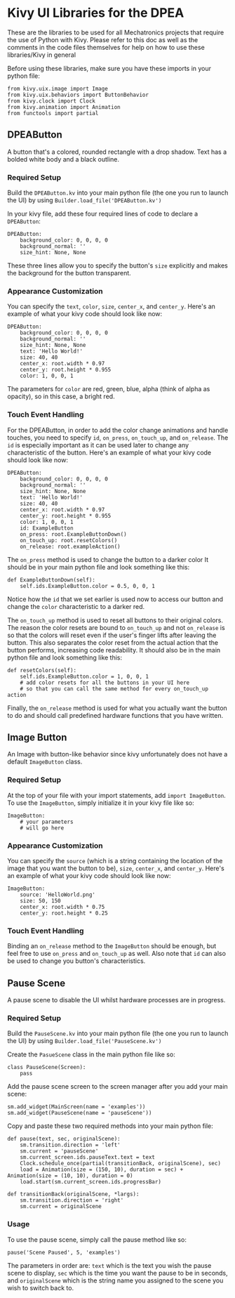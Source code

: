 # Kivy UI Libraries for the DPEA

These are the libraries to be used for all Mechatronics projects that require the use of Python with Kivy. Please refer to this doc as well as the comments in the code files themselves for help on how to use these libraries/Kivy in general

Before using these libraries, make sure you have these imports in your python file:
```
from kivy.uix.image import Image
from kivy.uix.behaviors import ButtonBehavior
from kivy.clock import Clock
from kivy.animation import Animation
from functools import partial
```

## DPEAButton

A button that's a colored, rounded rectangle with a drop shadow. Text has a bolded white body and a black outline.

### Required Setup

Build the ```DPEAButton.kv``` into your main python file (the one you run to launch the UI) by using ```Builder.load_file('DPEAButton.kv')```

In your kivy file, add these four required lines of code to declare a ```DPEAButton```:
```
DPEAButton:
    background_color: 0, 0, 0, 0
    background_normal: ''
    size_hint: None, None
```

These three lines allow you to specify the button's ```size``` explicitly and makes the background for the button transparent.

### Appearance Customization

You can specify the ```text```, ```color```, ```size```, ```center_x```, and ```center_y```. Here's an example of what your kivy code should look like now:
```
DPEAButton:
    background_color: 0, 0, 0, 0
    background_normal: ''
    size_hint: None, None
    text: 'Hello World!'
    size: 40, 40
    center_x: root.width * 0.97
    center_y: root.height * 0.955
    color: 1, 0, 0, 1
```

The parameters for ```color``` are red, green, blue, alpha (think of alpha as opacity), so in this case, a bright red.

### Touch Event Handling

For the DPEAButton, in order to add the color change animations and handle touches, you need to specify ```id```, ```on_press```, ```on_touch_up```, and ```on_release```. The ```id``` is especially important as it can be used later to change any characteristic of the button. Here's an example of what your kivy code should look like now:
```
DPEAButton:
    background_color: 0, 0, 0, 0
    background_normal: ''
    size_hint: None, None
    text: 'Hello World!'
    size: 40, 40
    center_x: root.width * 0.97
    center_y: root.height * 0.955
    color: 1, 0, 0, 1
    id: ExampleButton
    on_press: root.ExampleButtonDown()
    on_touch_up: root.resetColors()
    on_release: root.exampleAction()
```

The ```on_press``` method is used to change the button to a darker color It should be in your main python file and look something like this:
```
def ExampleButtonDown(self):
    self.ids.ExampleButton.color = 0.5, 0, 0, 1
```

Notice how the ```id``` that we set earlier is used now to access our button and change the ```color``` characteristic to a darker red.

The ```on_touch_up``` method is used to reset all buttons to their original colors. The reason the color resets are bound to ```on_touch_up``` and not ```on_release``` is so that the colors will reset even if the user's finger lifts after leaving the button. This also separates the color reset from the actual action that the button performs, increasing code readability. It should also be in the main python file and look something like this:
```
def resetColors(self):
    self.ids.ExampleButton.color = 1, 0, 0, 1
    # add color resets for all the buttons in your UI here
    # so that you can call the same method for every on_touch_up action
```

Finally, the ```on_release``` method is used for what you actually want the button to do and should call predefined hardware functions that you have written.

## Image Button

An Image with button-like behavior since kivy unfortunately does not have a default ```ImageButton``` class.

### Required Setup

At the top of your file with your import statements, add ```import ImageButton```. To use the ```ImageButton```, simply initialize it in your kivy file like so:
```
ImageButton:
    # your parameters
    # will go here
```

### Appearance Customization

You can specify the ```source``` (which is a string containing the location of the image that you want the button to be), ```size```, ```center_x```, and ```center_y```. Here's an example of what your kivy code should look like now:
```
ImageButton:
    source: 'HelloWorld.png'
    size: 50, 150
    center_x: root.width * 0.75
    center_y: root.height * 0.25
```

### Touch Event Handling

Binding an ```on_release``` method to the ```ImageButton``` should be enough, but feel free to use ```on_press``` and ```on_touch_up``` as well. Also note that ```id``` can also be used to change you button's characteristics.

## Pause Scene

A pause scene to disable the UI whilst hardware processes are in progress.

### Required Setup

Build the ```PauseScene.kv``` into your main python file (the one you run to launch the UI) by using ```Builder.load_file('PauseScene.kv')```

Create the ```PasueScene``` class in the main python file like so:
```
class PauseScene(Screen):
    pass
```

Add the pause scene screen to the screen manager after you add your main scene:
```
sm.add_widget(MainScreen(name = 'examples'))
sm.add_widget(PauseScene(name = 'pauseScene'))
```

Copy and paste these two required methods into your main python file:
```
def pause(text, sec, originalScene):
    sm.transition.direction = 'left'
    sm.current = 'pauseScene'
    sm.current_screen.ids.pauseText.text = text
    Clock.schedule_once(partial(transitionBack, originalScene), sec)
    load = Animation(size = (150, 10), duration = sec) + Animation(size = (10, 10), duration = 0)
    load.start(sm.current_screen.ids.progressBar)

def transitionBack(originalScene, *largs):
    sm.transition.direction = 'right'
    sm.current = originalScene
```

### Usage

To use the pause scene, simply call the pause method like so:
```
pause('Scene Paused', 5, 'examples')
```

The parameters in order are: ```text``` which is the text you wish the pause scene to display, ```sec``` which is the time you want the pause to be in seconds, and ```originalScene``` which is the string name you assigned to the scene you wish to switch back to.
